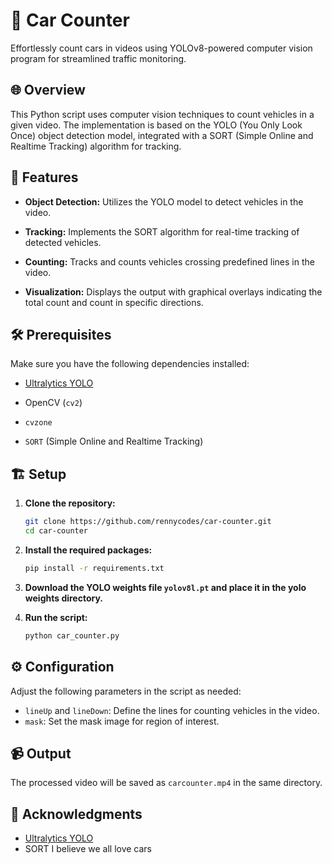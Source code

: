 # 🚗 Car Counter

Effortlessly count cars in videos using YOLOv8-powered computer vision program for streamlined traffic monitoring.

## 🌐 Overview

This Python script uses computer vision techniques to count vehicles in a given video. The implementation is based on the YOLO (You Only Look Once) object detection model, integrated with a SORT (Simple Online and Realtime Tracking) algorithm for tracking.

## 🚀  Features

- **Object Detection:** Utilizes the YOLO model to detect vehicles in the video.

- **Tracking:** Implements the SORT algorithm for real-time tracking of detected vehicles.

- **Counting:** Tracks and counts vehicles crossing predefined lines in the video.

- **Visualization:** Displays the output with graphical overlays indicating the total count and count in specific directions.


## 🛠️ Prerequisites

Make sure you have the following dependencies installed:

- [Ultralytics YOLO](https://github.com/ultralytics/yolov5)

- OpenCV (`cv2`)

- `cvzone`

- `SORT` (Simple Online and Realtime Tracking)

## 🏗️ Setup

1. **Clone the repository:**

   ```bash
   git clone https://github.com/rennycodes/car-counter.git
   cd car-counter
   ```

2. **Install the required packages:**
    ```bash
    pip install -r requirements.txt
    ```
3. **Download the YOLO weights file `yolov8l.pt` and place it in the yolo weights directory.**


4. **Run the script:**
    ```bash
    python car_counter.py
    ```
## ⚙️ Configuration
Adjust the following parameters in the script as needed:  
- `lineUp` and `lineDown`: Define the lines for counting vehicles in the video.
- `mask`: Set the mask image for region of interest.

## 📹 Output
The processed video will be saved as `carcounter.mp4` in the same directory.

## 🙌  Acknowledgments
- [Ultralytics YOLO](https://github.com/ultralytics/yolov5)
- SORT
  I believe we all love cars
